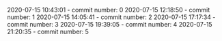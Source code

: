 2020-07-15 10:43:01 - commit number: 0
2020-07-15 12:18:50 - commit number: 1
2020-07-15 14:05:41 - commit number: 2
2020-07-15 17:17:34 - commit number: 3
2020-07-15 19:39:05 - commit number: 4
2020-07-15 21:20:35 - commit number: 5
